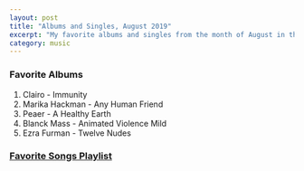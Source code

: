 ```yaml
---
layout: post
title: "Albums and Singles, August 2019"
excerpt: "My favorite albums and singles from the month of August in the 2019th year. "
category: music
---
```


### Favorite Albums

1. Clairo - Immunity
1. Marika Hackman - Any Human Friend
1. Peaer - A Healthy Earth
1. Blanck Mass - Animated Violence Mild
1. Ezra Furman - Twelve Nudes

### <a href="https://open.spotify.com/playlist/4x2XUzG0wKkYQsyNZzWluh" target="_blank" rel="noopener">Favorite Songs Playlist</a>
